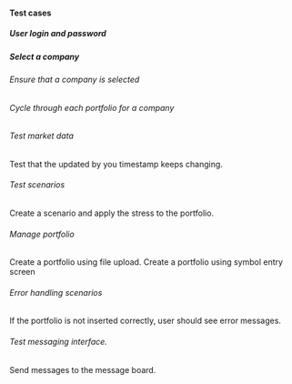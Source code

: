 #### Test cases

##### User login and password 


##### Select a company

###### Ensure that a company is selected


###### Cycle through each portfolio for a company

###### Test market data 
Test that the updated by you timestamp keeps changing.

###### Test scenarios
Create a scenario and apply the stress to the portfolio.

###### Manage portfolio
Create a portfolio using file upload.
Create a portfolio using symbol entry screen

###### Error handling scenarios
If the portfolio is not inserted correctly, user should see error messages.

###### Test messaging interface.
Send messages to the message board. 
